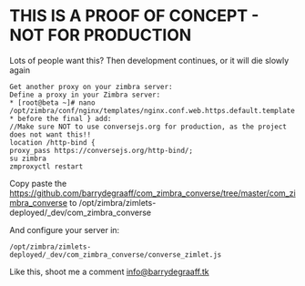 # THIS IS A PROOF OF CONCEPT - NOT FOR PRODUCTION

Lots of people want this? Then development continues, or it will die slowly again

    Get another proxy on your zimbra server:
    Define a proxy in your Zimbra server:
    * [root@beta ~]# nano /opt/zimbra/conf/nginx/templates/nginx.conf.web.https.default.template
    * before the final } add:
    //Make sure NOT to use conversejs.org for production, as the project does not want this!!
    location /http-bind {
    proxy_pass https://conversejs.org/http-bind/;
    su zimbra
    zmproxyctl restart
    
Copy paste the https://github.com/barrydegraaff/com_zimbra_converse/tree/master/com_zimbra_converse to /opt/zimbra/zimlets-deployed/_dev/com_zimbra_converse

And configure your server in:

    /opt/zimbra/zimlets-deployed/_dev/com_zimbra_converse/converse_zimlet.js
    
Like this, shoot me a comment info@barrydegraaff.tk
